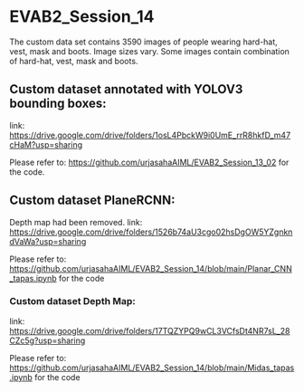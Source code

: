 
# EVAB2_Session_14
The custom data set contains 3590 images of people wearing hard-hat, vest, mask and boots.
Image sizes vary.
Some images contain combination of hard-hat, vest, mask and boots.


## Custom dataset annotated with YOLOV3 bounding boxes:
link: https://drive.google.com/drive/folders/1osL4PbckW9i0UmE_rrR8hkfD_m47cHaM?usp=sharing

Please refer to: https://github.com/urjasahaAIML/EVAB2_Session_13_02   for the code.


## Custom dataset PlaneRCNN:
Depth map had been removed.
link: https://drive.google.com/drive/folders/1526b74aU3cgo02hsDgOW5YZgnkndVaWa?usp=sharing

Please refer to: https://github.com/urjasahaAIML/EVAB2_Session_14/blob/main/Planar_CNN_tapas.ipynb for the code



### Custom dataset Depth Map:
link: https://drive.google.com/drive/folders/17TQZYPQ9wCL3VCfsDt4NR7sL_28CZc5g?usp=sharing

Please refer to: https://github.com/urjasahaAIML/EVAB2_Session_14/blob/main/Midas_tapas.ipynb  for the code

